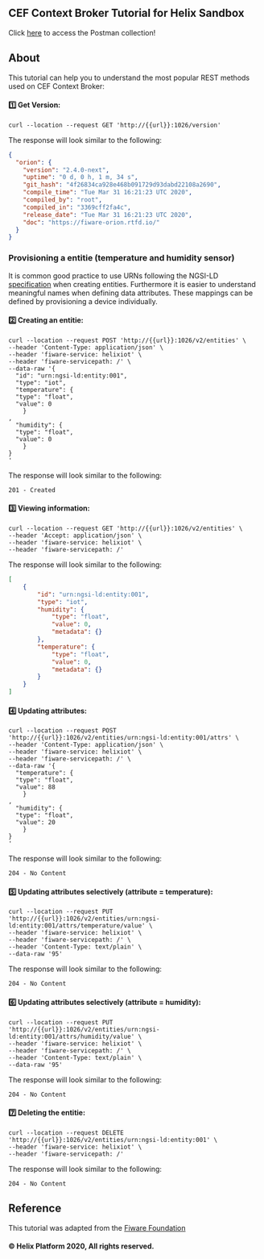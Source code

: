 ## CEF Context Broker Tutorial for Helix Sandbox

Click <a href="https://github.com/Helix-Platform/Sandbox-NG/blob/master/postman/helix_postman_collection.json">here</a> to access the Postman collection! 

## About

This tutorial can help you to understand the most popular REST methods used on CEF Context Broker:

#### :one: Get Version:

```console
curl --location --request GET 'http://{{url}}:1026/version'
```

The response will look similar to the following:

```json
{
  "orion": {
    "version": "2.4.0-next",
    "uptime": "0 d, 0 h, 1 m, 34 s",
    "git_hash": "4f26834ca928e468b091729d93dabd22108a2690",
    "compile_time": "Tue Mar 31 16:21:23 UTC 2020",
    "compiled_by": "root",
    "compiled_in": "3369cff2fa4c",
    "release_date": "Tue Mar 31 16:21:23 UTC 2020",
    "doc": "https://fiware-orion.rtfd.io/"
  }
}
```

### Provisioning a entitie (temperature and humidity sensor) 

It is common good practice to use URNs following the NGSI-LD
[specification](https://www.etsi.org/deliver/etsi_gs/CIM/001_099/009/01.01.01_60/gs_CIM009v010101p.pdf) when creating
entities. Furthermore it is easier to understand meaningful names when defining data attributes. These mappings can be
defined by provisioning a device individually.

#### :two: Creating an entitie:

```console
curl --location --request POST 'http://{{url}}:1026/v2/entities' \
--header 'Content-Type: application/json' \
--header 'fiware-service: helixiot' \
--header 'fiware-servicepath: /' \
--data-raw '{
  "id": "urn:ngsi-ld:entity:001",
  "type": "iot",
  "temperature": {
  "type": "float",
  "value": 0
    }
,
  "humidity": {
  "type": "float",
  "value": 0
	}
}
'
```

The response will look similar to the following:

```status 201
201 - Created
```

#### :three: Viewing information:

```console
curl --location --request GET 'http://{{url}}:1026/v2/entities' \
--header 'Accept: application/json' \
--header 'fiware-service: helixiot' \
--header 'fiware-servicepath: /'
```

The response will look similar to the following:

```json
[
    {
        "id": "urn:ngsi-ld:entity:001",
        "type": "iot",
        "humidity": {
            "type": "float",
            "value": 0,
            "metadata": {}
        },
        "temperature": {
            "type": "float",
            "value": 0,
            "metadata": {}
        }
    }
]
```

#### :four: Updating attributes:

```console
curl --location --request POST 'http://{{url}}:1026/v2/entities/urn:ngsi-ld:entity:001/attrs' \
--header 'Content-Type: application/json' \
--header 'fiware-service: helixiot' \
--header 'fiware-servicepath: /' \
--data-raw '{
  "temperature": {
  "type": "float",
  "value": 88
    }
,
  "humidity": {
  "type": "float",
  "value": 20
	}
}
'
```

The response will look similar to the following:

```status 204
204 - No Content
```

#### :five: Updating attributes selectively (attribute = temperature):

```console
curl --location --request PUT 'http://{{url}}:1026/v2/entities/urn:ngsi-ld:entity:001/attrs/temperature/value' \
--header 'fiware-service: helixiot' \
--header 'fiware-servicepath: /' \
--header 'Content-Type: text/plain' \
--data-raw '95'
```

The response will look similar to the following:

```status 204
204 - No Content
```

#### :six: Updating attributes selectively (attribute = humidity):

```console
curl --location --request PUT 'http://{{url}}:1026/v2/entities/urn:ngsi-ld:entity:001/attrs/humidity/value' \
--header 'fiware-service: helixiot' \
--header 'fiware-servicepath: /' \
--header 'Content-Type: text/plain' \
--data-raw '95'
```

The response will look similar to the following:

```status 204
204 - No Content
```

#### :seven: Deleting the entitie:

```console
curl --location --request DELETE 'http://{{url}}:1026/v2/entities/urn:ngsi-ld:entity:001' \
--header 'fiware-service: helixiot' \
--header 'fiware-servicepath: /'
```

The response will look similar to the following:

```status 204
204 - No Content
```

## Reference

This tutorial was adapted from the [Fiware Foundation](https://fiware-orion.readthedocs.io/en/master/)


#### © Helix Platform 2020, All rights reserved.

